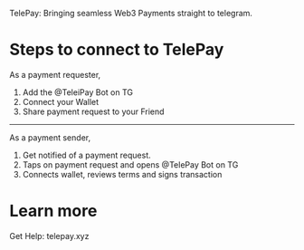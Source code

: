 TelePay: Bringing seamless Web3 Payments straight to telegram.

# Steps to connect to TelePay

As a payment requester, 

1. Add the @TeleiPay Bot on TG
2. Connect your Wallet
3. Share payment request to your Friend
----

As a payment sender,

1. Get notified of a payment request.
2. Taps on payment request and opens @TelePay Bot on TG
3. Connects wallet, reviews terms and signs transaction

# Learn more

Get Help: telepay.xyz
